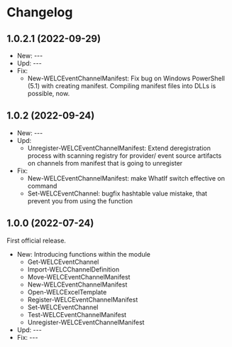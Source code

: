 ﻿# Changelog
## 1.0.2.1 (2022-09-29)
- New: ---
- Upd: ---
- Fix:
    - New-WELCEventChannelManifest: Fix bug on Windows PowerShell (5.1) with creating manifest. Compiling manifest files into DLLs is possible, now.

## 1.0.2 (2022-09-24)
 - New: ---
 - Upd:
   - Unregister-WELCEventChannelManifest: Extend deregistration process with scanning registry for provider/ event source artifacts on channels from manifest that is going to unregister
 - Fix:
   - New-WELCEventChannelManifest: make WhatIf switch effective on command
   - Set-WELCEventChannel: bugfix hashtable value mistake, that prevent you from using the function

## 1.0.0 (2022-07-24)
First official release.
 - New: Introducing functions within the module
    - Get-WELCEventChannel
    - Import-WELCChannelDefinition
    - Move-WELCEventChannelManifest
    - New-WELCEventChannelManifest
    - Open-WELCExcelTemplate
    - Register-WELCEventChannelManifest
    - Set-WELCEventChannel
    - Test-WELCEventChannelManifest
    - Unregister-WELCEventChannelManifest
 - Upd: ---
 - Fix: ---